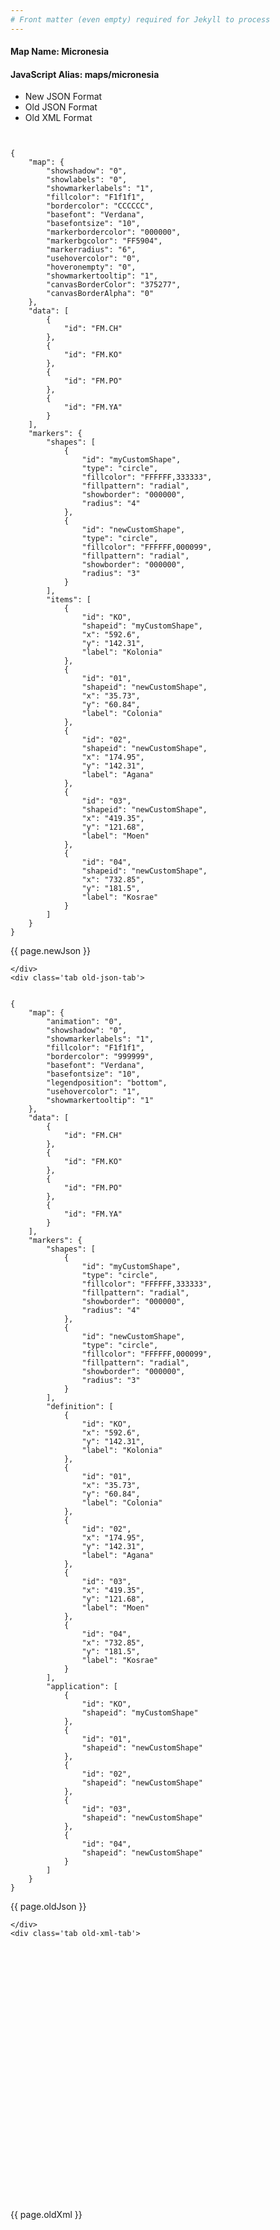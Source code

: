 ```yaml
---
# Front matter (even empty) required for Jekyll to process
---
```


#### Map Name: Micronesia

#### JavaScript Alias: maps/micronesia


<div class="code-wrapper">
<ul class='code-tabs'>
    <li class='active'>
        <a data-toggle='new-json'>New JSON Format</a>
    </li>
    <li>
        <a data-toggle='old-json'>Old JSON Format</a>
    </li>
    <li>
        <a data-toggle='old-xml'>Old XML Format</a>
    </li>
</ul>
<div class='tab-content'>
    <pre class='plain-code'></pre>
    <div class='tab new-json-tab active'>
<pre><code class="language-javascript">
{
    "map": {
        "showshadow": "0",
        "showlabels": "0",
        "showmarkerlabels": "1",
        "fillcolor": "F1f1f1",
        "bordercolor": "CCCCCC",
        "basefont": "Verdana",
        "basefontsize": "10",
        "markerbordercolor": "000000",
        "markerbgcolor": "FF5904",
        "markerradius": "6",
        "usehovercolor": "0",
        "hoveronempty": "0",
        "showmarkertooltip": "1",
        "canvasBorderColor": "375277",
        "canvasBorderAlpha": "0"
    },
    "data": [
        {
            "id": "FM.CH"
        },
        {
            "id": "FM.KO"
        },
        {
            "id": "FM.PO"
        },
        {
            "id": "FM.YA"
        }
    ],
    "markers": {
        "shapes": [
            {
                "id": "myCustomShape",
                "type": "circle",
                "fillcolor": "FFFFFF,333333",
                "fillpattern": "radial",
                "showborder": "000000",
                "radius": "4"
            },
            {
                "id": "newCustomShape",
                "type": "circle",
                "fillcolor": "FFFFFF,000099",
                "fillpattern": "radial",
                "showborder": "000000",
                "radius": "3"
            }
        ],
        "items": [
            {
                "id": "KO",
                "shapeid": "myCustomShape",
                "x": "592.6",
                "y": "142.31",
                "label": "Kolonia"
            },
            {
                "id": "01",
                "shapeid": "newCustomShape",
                "x": "35.73",
                "y": "60.84",
                "label": "Colonia"
            },
            {
                "id": "02",
                "shapeid": "newCustomShape",
                "x": "174.95",
                "y": "142.31",
                "label": "Agana"
            },
            {
                "id": "03",
                "shapeid": "newCustomShape",
                "x": "419.35",
                "y": "121.68",
                "label": "Moen"
            },
            {
                "id": "04",
                "shapeid": "newCustomShape",
                "x": "732.85",
                "y": "181.5",
                "label": "Kosrae"
            }
        ]
    }
}
</code></pre>


<p class='text-success'>{{ page.newJson }}</p>

    </div>
    <div class='tab old-json-tab'>
<pre><code class="language-javascript">
{
    "map": {
        "animation": "0",
        "showshadow": "0",
        "showmarkerlabels": "1",
        "fillcolor": "F1f1f1",
        "bordercolor": "999999",
        "basefont": "Verdana",
        "basefontsize": "10",
        "legendposition": "bottom",
        "usehovercolor": "1",
        "showmarkertooltip": "1"
    },
    "data": [
        {
            "id": "FM.CH"
        },
        {
            "id": "FM.KO"
        },
        {
            "id": "FM.PO"
        },
        {
            "id": "FM.YA"
        }
    ],
    "markers": {
        "shapes": [
            {
                "id": "myCustomShape",
                "type": "circle",
                "fillcolor": "FFFFFF,333333",
                "fillpattern": "radial",
                "showborder": "000000",
                "radius": "4"
            },
            {
                "id": "newCustomShape",
                "type": "circle",
                "fillcolor": "FFFFFF,000099",
                "fillpattern": "radial",
                "showborder": "000000",
                "radius": "3"
            }
        ],
        "definition": [
            {
                "id": "KO",
                "x": "592.6",
                "y": "142.31",
                "label": "Kolonia"
            },
            {
                "id": "01",
                "x": "35.73",
                "y": "60.84",
                "label": "Colonia"
            },
            {
                "id": "02",
                "x": "174.95",
                "y": "142.31",
                "label": "Agana"
            },
            {
                "id": "03",
                "x": "419.35",
                "y": "121.68",
                "label": "Moen"
            },
            {
                "id": "04",
                "x": "732.85",
                "y": "181.5",
                "label": "Kosrae"
            }
        ],
        "application": [
            {
                "id": "KO",
                "shapeid": "myCustomShape"
            },
            {
                "id": "01",
                "shapeid": "newCustomShape"
            },
            {
                "id": "02",
                "shapeid": "newCustomShape"
            },
            {
                "id": "03",
                "shapeid": "newCustomShape"
            },
            {
                "id": "04",
                "shapeid": "newCustomShape"
            }
        ]
    }
}
</code></pre>


<p class='text-success'>{{ page.oldJson }}</p>

    </div>
    <div class='tab old-xml-tab'>
<pre><code class="language-html">
<map animation='0' showShadow='0' showMarkerLabels='1' fillColor='F1f1f1' borderColor='999999' baseFont='Verdana' baseFontSize='10' legendPosition='bottom' useHoverColor='1' showMarkerToolTip='1'  >
	<data>
		<entity id='FM.CH'  />
		<entity id='FM.KO'  />
		<entity id='FM.PO'  />
		<entity id='FM.YA'  />
	</data>
	<markers>
	  <shapes>
	      <shape id='myCustomShape' type='circle' fillColor='FFFFFF,333333' fillPattern='radial' showBorder='000000' radius='4'/>
		  <shape id='newCustomShape' type='circle' fillColor='FFFFFF,000099' fillPattern='radial' showBorder='000000' radius='3'/>
		</shapes>
		<definition>
		    <marker id='KO' x='592.6' y='142.31' label='Kolonia'  />
			<marker id='01' x='35.73' y='60.84' label='Colonia'  />
			<marker id='02' x='174.95' y='142.31' label='Agana'  />
			<marker id='03' x='419.35' y='121.68' label='Moen'  />
			<marker id='04' x='732.85' y='181.5' label='Kosrae'  />
		</definition>
		<application>
		    <marker id='KO' shapeId='myCustomShape'  />
			<marker id='01' shapeId='newCustomShape'  />
			<marker id='02' shapeId='newCustomShape'  />
			<marker id='03' shapeId='newCustomShape'  />
			<marker id='04' shapeId='newCustomShape'  />
		</application>
	</markers>
</map>
</code></pre>

<p class='text-success'>{{ page.oldXml }}</p>

</div>
</div>
</div>

